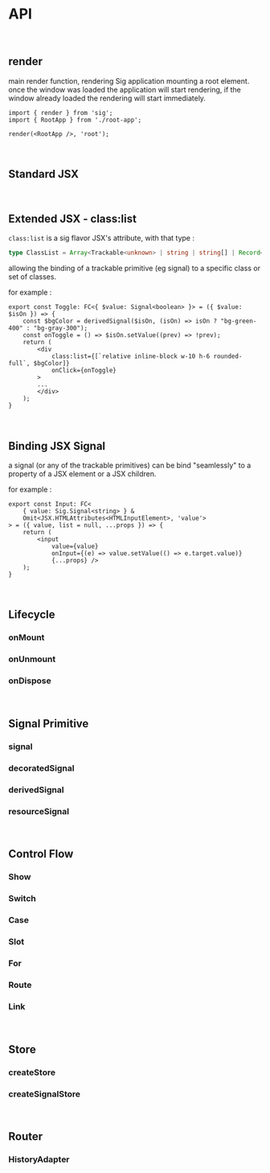 
# API

<br>



## render

main render function, rendering Sig application mounting a root element. 
once the window was loaded the application will start rendering, if the window already loaded the rendering will start immediately.

```tsx
import { render } from 'sig';
import { RootApp } from './root-app';

render(<RootApp />, 'root');
```

</br>

## Standard JSX

</br>

## Extended JSX - class:list

`class:list` is a sig flavor JSX's attribute, with that type :

```ts
type ClassList = Array<Trackable<unknown> | string | string[] | Record<string, boolean | Trackable<unknown>>>
```

allowing the binding of a trackable primitive (eg signal) to a specific class or set of classes.

for example :

```tsx
export const Toggle: FC<{ $value: Signal<boolean> }> = ({ $value: $isOn }) => {
    const $bgColor = derivedSignal($isOn, (isOn) => isOn ? "bg-green-400" : "bg-gray-300");
    const onToggle = () => $isOn.setValue((prev) => !prev);
    return (
        <div
            class:list={[`relative inline-block w-10 h-6 rounded-full`, $bgColor]}
            onClick={onToggle}
        >
        ...
        </div>
    );
}
```

</br>

## Binding JSX Signal 

a signal (or any of the trackable primitives) can be bind "seamlessly" to a property of a JSX element or a JSX children.  

for example : 

```tsx
export const Input: FC<
    { value: Sig.Signal<string> } &
    Omit<JSX.HTMLAttributes<HTMLInputElement>, 'value'>
> = ({ value, list = null, ...props }) => {
    return (
        <input
            value={value}
            onInput={(e) => value.setValue(() => e.target.value)}
            {...props} />
    );
}
```

<br>

## Lifecycle

### onMount

### onUnmount

### onDispose

<br>

## Signal Primitive

### signal 

### decoratedSignal

### derivedSignal 

### resourceSignal 

<br>

## Control Flow

### Show

### Switch

### Case

### Slot

### For

### Route

### Link

<br>

## Store

### createStore

### createSignalStore

<br>

## Router

### HistoryAdapter

